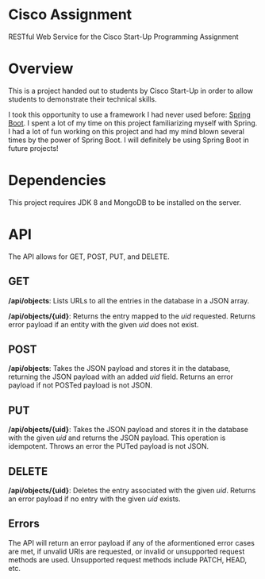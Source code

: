 # Cisco Assignment
RESTful Web Service for the Cisco Start-Up Programming Assignment

Overview
=======
This is a project handed out to students by Cisco Start-Up in order 
to allow students to demonstrate their technical skills. 

I took this opportunity to use a framework I had never used before: 
[Spring Boot](http://projects.spring.io/spring-boot/). I spent a lot 
of my time on this project familiarizing myself with Spring. I had a 
lot of fun working on this project and had my mind blown several times 
by the power of Spring Boot. I will definitely be using Spring Boot in
future projects!

Dependencies
============
This project requires JDK 8 and MongoDB to be installed on the server.

API
=======
The API allows for GET, POST, PUT, and DELETE.

GET
-------
**/api/objects**: Lists URLs to all the entries in the database in a 
JSON array.

**/api/objects/{uid}**: Returns the entry mapped to the *uid* requested.
Returns error payload if an entity with the given *uid* does not exist.

POST
-------
**/api/objects**: Takes the JSON payload and stores it in the database, 
returning the JSON payload with an added *uid* field. Returns an error 
payload if not POSTed payload is not JSON.

PUT
-------
**/api/objects/{uid}**: Takes the JSON payload and stores it in the database 
with the given *uid* and returns the JSON payload. This operation is idempotent. 
Throws an error the PUTed payload is not JSON.

DELETE
-------
**/api/objects/{uid}**: Deletes the entry associated with the given *uid*. 
Returns an error payload if no entry with the given *uid* exists.

Errors
-------
The API will return an error payload if any of the aformentioned error cases
are met, if unvalid URIs are requested, or invalid or unsupported request methods
are used. Unsupported request methods include PATCH, HEAD, etc.
